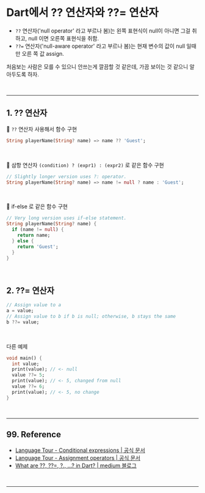 # Dart에서 ?? 연산자와 ??= 연산자


- `??` 연산자('null operator' 라고 부르나 봄)는 왼쪽 표현식이 null이 아니면 그걸 취하고, null 이면 오른쪽 표현식을 취함.  
- `??=` 연산자('null-aware operator' 라고 부르나 봄)는 현재 변수의 값이 null 일때만 오른 쪽 값 assign.  

처음보는 사람은 모를 수 있으니 안쓰는게 깔끔할 것 같은데, 가끔 보이는 것 같으니 알아두도록 하자.

<br/>

---

## 1. ?? 연산자

🔶 `??` 연산자 사용해서 함수 구현
```dart
String playerName(String? name) => name ?? 'Guest';
```
<br/>

🔶 삼항 연산자 `(condition) ? (expr1) : (expr2)` 로 같은 함수 구현
```dart
// Slightly longer version uses ?: operator.
String playerName(String? name) => name != null ? name : 'Guest';
```
<br/>

🔶 if-else 로 같은 함수 구현
```dart
// Very long version uses if-else statement.
String playerName(String? name) {
  if (name != null) {
    return name;
  } else {
    return 'Guest';
  }
}
```
<br/>


## 2. ??= 연산자

```dart
// Assign value to a
a = value;
// Assign value to b if b is null; otherwise, b stays the same
b ??= value;
```
<br/>

다른 예제
```dart
void main() {
  int value;
  print(value); // <- null
  value ??= 5;
  print(value); // <- 5, changed from null
  value ??= 6;
  print(value); // <- 5, no change
}
```

<br/>

---

## 99. Reference

- [Language Tour - Conditional expressions | 공식 문서](https://dart.dev/guides/language/language-tour#conditional-expressions)
- [Language Tour - Assignment operators | 공식 문서](https://dart.dev/guides/language/language-tour#assignment-operators)
- [What are ??, ??=, ?., …? in Dart? | medium 블로그](https://jelenaaa.medium.com/what-are-in-dart-df1f11706dd6)

<br/>

---
